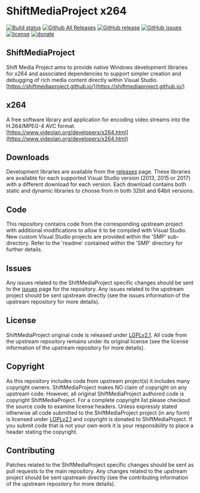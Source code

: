 ShiftMediaProject x264
=============
[![Build status](https://ci.appveyor.com/api/projects/status/21frbu7w0l6ul59t?svg=true)](https://ci.appveyor.com/project/Sibras/x264)
[![Github All Releases](https://img.shields.io/github/downloads/ShiftMediaProject/x264/total.svg)](https://github.com/ShiftMediaProject/x264/releases)
[![GitHub release](https://img.shields.io/github/release/ShiftMediaProject/x264.svg)](https://github.com/ShiftMediaProject/x264/releases/latest)
[![GitHub issues](https://img.shields.io/github/issues/ShiftMediaProject/x264.svg)](https://github.com/ShiftMediaProject/x264/issues)
[![license](https://img.shields.io/github/license/ShiftMediaProject/x264.svg)](https://github.com/ShiftMediaProject/x264)
[![donate](https://img.shields.io/badge/donate-link-brightgreen.svg)](https://shiftmediaproject.github.io/8-donate/)
## ShiftMediaProject

Shift Media Project aims to provide native Windows development libraries for x264 and associated dependencies to support simpler creation and debugging of rich media content directly within Visual Studio. [https://shiftmediaproject.github.io/](https://shiftmediaproject.github.io/)

## x264

A free software library and application for encoding video streams into the H.264/MPEG-4 AVC format. [https://www.videolan.org/developers/x264.html](https://www.videolan.org/developers/x264.html)

## Downloads

Development libraries are available from the [releases](https://github.com/ShiftMediaProject/x264/releases) page. These libraries are available for each supported Visual Studio version (2013, 2015 or 2017) with a different download for each version. Each download contains both static and dynamic libraries to choose from in both 32bit and 64bit versions.

## Code

This repository contains code from the corresponding upstream project with additional modifications to allow it to be compiled with Visual Studio. New custom Visual Studio projects are provided within the 'SMP' sub-directory. Refer to the 'readme' contained within the 'SMP' directory for further details.

## Issues

Any issues related to the ShiftMediaProject specific changes should be sent to the [issues](https://github.com/ShiftMediaProject/x264/issues) page for the repository. Any issues related to the upstream project should be sent upstream directly (see the issues information of the upstream repository for more details).

## License

ShiftMediaProject original code is released under [LGPLv2.1](https://www.gnu.org/licenses/lgpl-2.1.html). All code from the upstream repository remains under its original license (see the license information of the upstream repository for more details).

## Copyright

As this repository includes code from upstream project(s) it includes many copyright owners. ShiftMediaProject makes NO claim of copyright on any upstream code. However, all original ShiftMediaProject authored code is copyright ShiftMediaProject. For a complete copyright list please checkout the source code to examine license headers. Unless expressly stated otherwise all code submitted to the ShiftMediaProject project (in any form) is licensed under [LGPLv2.1](https://www.gnu.org/licenses/lgpl-2.1.html) and copyright is donated to ShiftMediaProject. If you submit code that is not your own work it is your responsibility to place a header stating the copyright.

## Contributing

Patches related to the ShiftMediaProject specific changes should be sent as pull requests to the main repository. Any changes related to the upstream project should be sent upstream directly (see the contributing information of the upstream repository for more details).